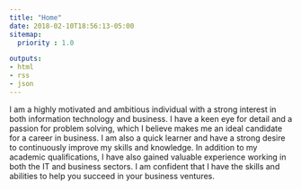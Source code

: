 ```yaml
---
title: "Home"
date: 2018-02-10T18:56:13-05:00
sitemap:
  priority : 1.0

outputs:
- html
- rss
- json
---
```

I am a highly motivated and ambitious individual with a strong interest in both information technology and business. I have a keen eye for detail and a passion for problem solving, which I believe makes me an ideal candidate for a career in business. I am also a quick learner and have a strong desire to continuously improve my skills and knowledge. In addition to my academic qualifications, I have also gained valuable experience working in both the IT and business sectors. I am confident that I have the skills and abilities to help you succeed in your business ventures.
